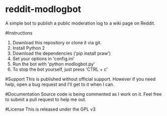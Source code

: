 reddit-modlogbot
================

A simple bot to publish a public moderation log to a wiki page on Reddit.

#Instructions
1. Download this repository or clone it via git. 
2. Install Python 2
3. Download the dependencies ('pip install praw')
4. Set your options in 'config.ini'
5. Run the bot with 'python modlogbot.py'
6. To stop the bot yourself, just press 'CTRL + c'


#Support
This is published without official support. However if you need help, open a bug request and I'll get to it when I can.

#Documentation
Source code is being commented as I work on it. Feel free to submit a pull request to help me out. 

#License
This is released under the GPL v3
